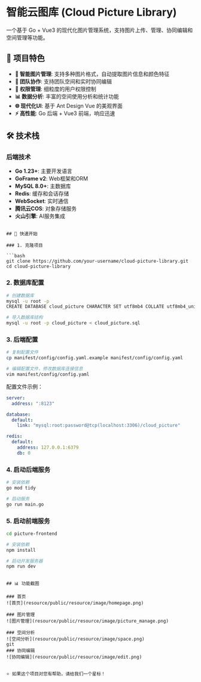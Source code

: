 # 智能云图库 (Cloud Picture Library)

一个基于 Go + Vue3 的现代化图片管理系统，支持图片上传、管理、协同编辑和空间管理等功能。

## 🌟 项目特色

- **🎨 智能图片管理**: 支持多种图片格式，自动提取图片信息和颜色特征
- **👥 团队协作**: 支持团队空间和实时协同编辑
- **🔐 权限管理**: 细粒度的用户权限控制
- **📊 数据分析**: 丰富的空间使用分析和统计功能
- **🌐 现代化UI**: 基于 Ant Design Vue 的美观界面
- **⚡ 高性能**: Go 后端 + Vue3 前端，响应迅速

## 🛠️ 技术栈

### 后端技术
- **Go 1.23+**: 主要开发语言
- **GoFrame v2**: Web框架和ORM
- **MySQL 8.0+**: 主数据库
- **Redis**: 缓存和会话存储
- **WebSocket**: 实时通信
- **腾讯云COS**: 对象存储服务
- **火山引擎**: AI服务集成
```

## 🚀 快速开始

### 1. 克隆项目

```bash
git clone https://github.com/your-username/cloud-picture-library.git
cd cloud-picture-library
```

### 2. 数据库配置

```bash
# 创建数据库
mysql -u root -p
CREATE DATABASE cloud_picture CHARACTER SET utf8mb4 COLLATE utf8mb4_unicode_ci;

# 导入数据库结构
mysql -u root -p cloud_picture < cloud_picture.sql
```

### 3. 后端配置

```bash
# 复制配置文件
cp manifest/config/config.yaml.example manifest/config/config.yaml

# 编辑配置文件，修改数据库连接信息
vim manifest/config/config.yaml
```

配置文件示例：
```yaml
server:
  address: ":8123"

database:
  default:
    link: "mysql:root:password@tcp(localhost:3306)/cloud_picture"

redis:
  default:
    address: 127.0.0.1:6379
    db: 0
```

### 4. 启动后端服务

```bash
# 安装依赖
go mod tidy

# 启动服务
go run main.go
```

### 5. 启动前端服务

```bash
cd picture-frontend

# 安装依赖
npm install

# 启动开发服务器
npm run dev
```
```

## 📊 功能截图

### 首页
![首页](resource/public/resource/image/homepage.png)

### 图片管理
![图片管理](resource/public/resource/image/picture_manage.png)

### 空间分析
![空间分析](resource/public/resource/image/space.png)
git
### 协同编辑
![协同编辑](resource/public/resource/image/edit.png)


⭐ 如果这个项目对您有帮助，请给我们一个星标！
